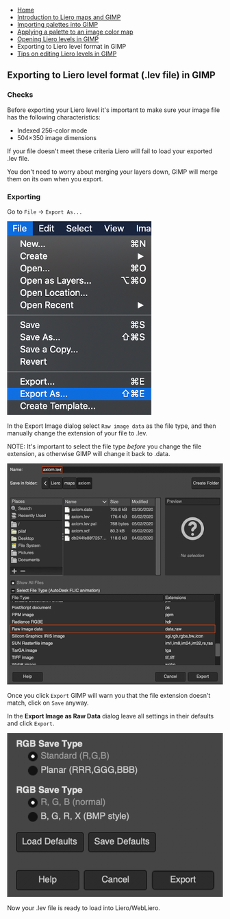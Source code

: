 * [Home](/README.md)
* [Introduction to Liero maps and GIMP](/doc/introduction.md)
* [Importing palettes into GIMP](/doc/import_palettes.md)
* [Applying a palette to an image color map](/doc/set_color_map.md)
* [Opening Liero levels in GIMP](/doc/open_lev_file.md)
* Exporting to Liero level format in GIMP
* [Tips on editing Liero levels in GIMP](/doc/editing_tips.md)

## Exporting to Liero level format (.lev file) in GIMP

### Checks

Before exporting your Liero level it's important to make sure your image file
has the following characteristics:

* Indexed 256-color mode
* 504&times;350 image dimensions

If your file doesn't meet these criteria Liero will fail to load your exported
.lev file.

You don't need to worry about merging your layers down, GIMP will merge them on
its own when you export.

### Exporting

Go to `File` → `Export As...`

![Export As...](/screenshots/export-as-menu.png)

In the Export Image dialog select `Raw image data` as the file type, and then
manually change the extension of your file to .lev.

NOTE: It's important to select the file type *before* you change the file
extension, as otherwise GIMP will change it back to .data.

![Export Image](/screenshots/export-dialog.png)

Once you click `Export` GIMP will warn you that the file extension doesn't
match, click on `Save` anyway.

In the **Export Image as Raw Data** dialog leave all settings in their defaults
and click `Export`.

![Export Image](/screenshots/export-as-raw-dialog.png)

Now your .lev file is ready to load into Liero/WebLiero.
